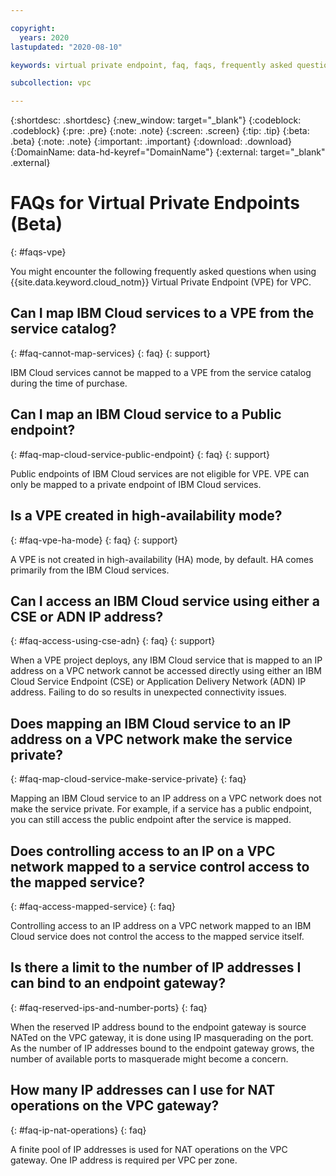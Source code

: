 ```yaml
---

copyright:
  years: 2020
lastupdated: "2020-08-10"

keywords: virtual private endpoint, faq, faqs, frequently asked questions, vpe, endpoint gateway

subcollection: vpc

---
```



{:shortdesc: .shortdesc}
{:new_window: target="_blank"}
{:codeblock: .codeblock}
{:pre: .pre}
{:note: .note}
{:screen: .screen}
{:tip: .tip}
{:beta: .beta}
{:note: .note}
{:important: .important}
{:download: .download}
{:DomainName: data-hd-keyref="DomainName"}
{:external: target="_blank" .external}

# FAQs for Virtual Private Endpoints (Beta)
{: #faqs-vpe}

You might encounter the following frequently asked questions when using {{site.data.keyword.cloud_notm}} Virtual Private Endpoint (VPE) for VPC.

## Can I map IBM Cloud services to a VPE from the service catalog?
{: #faq-cannot-map-services}
{: faq}
{: support}

IBM Cloud services cannot be mapped to a VPE from the service catalog during the time of purchase.

## Can I map an IBM Cloud service to a Public endpoint?
{: #faq-map-cloud-service-public-endpoint}
{: faq}
{: support}

Public endpoints of IBM Cloud services are not eligible for VPE. VPE can only be mapped to a private endpoint of IBM Cloud services.

## Is a VPE created in high-availability mode?
{: #faq-vpe-ha-mode}
{: faq}
{: support}

A VPE is not created in high-availability (HA) mode, by default. HA comes primarily from the IBM Cloud services.

## Can I access an IBM Cloud service using either a CSE or ADN IP address?
{: #faq-access-using-cse-adn}
{: faq}
{: support}

When a VPE project deploys, any IBM Cloud service that is mapped to an IP address on a VPC network cannot be accessed directly using either an IBM Cloud Service Endpoint (CSE) or Application Delivery Network (ADN) IP address. Failing to do so results in unexpected connectivity issues.

## Does mapping an IBM Cloud service to an IP address on a VPC network make the service private?
{: #faq-map-cloud-service-make-service-private}
{: faq}

Mapping an IBM Cloud service to an IP address on a VPC network does not make the service private. For example, if a service has
a public endpoint, you can still access the public endpoint after the service is mapped.

## Does controlling access to an IP on a VPC network mapped to a service control access to the mapped service?
{: #faq-access-mapped-service}
{: faq}

Controlling access to an IP address on a VPC network mapped to an IBM Cloud service does not control the access to the mapped service itself.

## Is there a limit to the number of IP addresses I can bind to an endpoint gateway?
{: #faq-reserved-ips-and-number-ports}
{: faq}

When the reserved IP address bound to the endpoint gateway is source NATed on the VPC gateway, it is done using IP masquerading on the port. As the number of IP addresses bound to the endpoint gateway grows, the number of available ports to masquerade might become a concern.

## How many IP addresses can I use for NAT operations on the VPC gateway?
{: #faq-ip-nat-operations}
{: faq}

A finite pool of IP addresses is used for NAT operations on the VPC gateway. One IP address is required per VPC per zone.  
